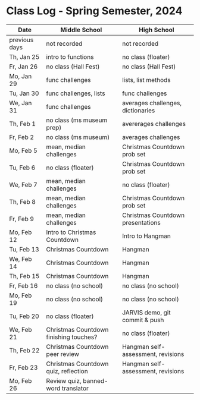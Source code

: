 # Class Log - Spring Semester, 2024

| Date          | Middle School                          | High School                        |
| ------------- | -------------------------------------- | ---------------------------------- |
| previous days | not recorded                           | not recorded                       |
| Th, Jan 25    | intro to functions                     | no class (floater)                 |
| Fr, Jan 26    | no class (Hall Fest)                   | no class (Hall Fest)               |
| Mo, Jan 29    | func challenges                        | lists, list methods                |
| Tu, Jan 30    | func challenges, lists                 | func challenges                    |
| We, Jan 31    | func challenges                        | averages challenges, dictionaries  |
| Th, Feb 1     | no class (ms museum prep)              | avererages challenges              |
| Fr, Feb 2     | no class (ms museum)                   | averages challenges                |
| Mo, Feb 5     | mean, median challenges                | Christmas Countdown prob set       |
| Tu, Feb 6     | no class (floater)                     | Christmas Countdown prob set       |
| We, Feb 7     | mean, median challenges                | no class (floater)                 |
| Th, Feb 8     | mean, median challenges                | Christmas Countdown prob set       |
| Fr, Feb 9     | mean, median challenges                | Christmas Countdown presentations  |
| Mo, Feb 12    | Intro to Christmas Countdown           | Intro to Hangman                   |
| Tu, Feb 13    | Christmas Countdown                    | Hangman                            |
| We, Feb 14    | Christmas Countdown                    | Hangman                            |
| Th, Feb 15    | Christmas Countdown                    | Hangman                            |
| Fr, Feb 16    | no class (no school)                   | no class (no school)               |
| Mo, Feb 19    | no class (no school)                   | no class (no school)               |
| Tu, Feb 20    | no class (floater)                     | JARVIS demo, git commit & push     |
| We, Feb 21    | Christmas Countdown finishing touches? | no class (floater)                 |
| Th, Feb 22    | Christmas Countdown peer review        | Hangman self-assessment, revisions |
| Fr, Feb 23    | Christmas Countdown quiz, reflection   | Hangman self-assessment, revisions |
| Mo, Feb 26    | Review quiz, banned-word translator    |                                    |
